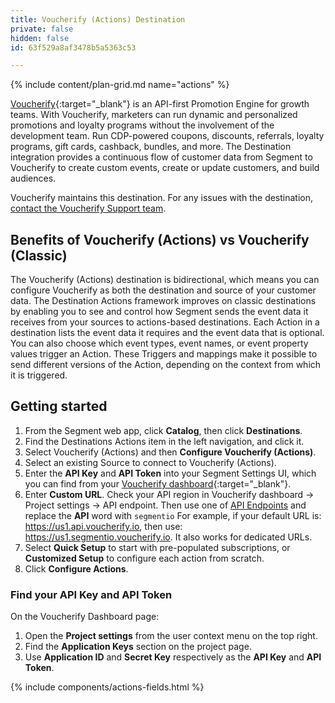 ```yaml
---
title: Voucherify (Actions) Destination
private: false
hidden: false
id: 63f529a8af3478b5a5363c53

---
```

{% include content/plan-grid.md name="actions" %}

[Voucherify](https://voucherify.io/?utm_source=segmentio&utm_medium=docs&utm_campaign=partners){:target="_blank"} is an API-first Promotion Engine for growth teams. With Voucherify, marketers can run dynamic and personalized promotions and loyalty programs without the involvement of the development team. Run CDP-powered coupons, discounts, referrals, loyalty programs, gift cards, cashback, bundles, and more. The Destination integration provides a continuous flow of customer data from Segment to Voucherify to create custom events, create or update customers, and build audiences.

Voucherify maintains this destination. For any issues with the destination, [contact the Voucherify Support team](mailto:support@voucherify.io).

## Benefits of Voucherify (Actions) vs Voucherify (Classic)

The Voucherify (Actions) destination is bidirectional, which means you can configure Voucherify as both the destination and source of your customer data. The Destination Actions framework improves on classic destinations by enabling you to see and control how Segment sends the event data it receives from your sources to actions-based destinations. Each Action in a destination lists the event data it requires and the event data that is optional. You can also choose which event types, event names, or event property values trigger an Action. These Triggers and mappings make it possible to send different versions of the Action, depending on the context from which it is triggered.

## Getting started

1. From the Segment web app, click **Catalog**, then click **Destinations**.
2. Find the Destinations Actions item in the left navigation, and click it. 
3. Select Voucherify (Actions) and then **Configure Voucherify (Actions)**.
4. Select an existing Source to connect to Voucherify (Actions).
5. Enter the **API Key** and **API Token** into your Segment Settings UI, which you can find from your [Voucherify dashboard](https://voucherify.io/dashboard){:target="_blank"}.
6. Enter **Custom URL**. Check your API region in Voucherify dashboard -> Project settings -> API endpoint. Then use one of [API Endpoints](https://docs.voucherify.io/docs/api-endpoints) and replace the **API** word with `segmentio` For example, if your default URL is: https://us1.api.voucherify.io, then use: https://us1.segmentio.voucherify.io. It also works for dedicated URLs.
7. Select **Quick Setup** to start with pre-populated subscriptions, or **Customized Setup** to configure each action from scratch. 
8. Click **Configure Actions**.

### Find your API Key and API Token

On the Voucherify Dashboard page:
1. Open the **Project settings** from the user context menu on the top right.
2. Find the **Application Keys** section on the project page.
3. Use **Application ID** and **Secret Key** respectively as the **API Key** and **API Token**.

{% include components/actions-fields.html %}


